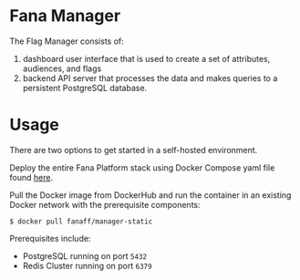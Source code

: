 # Fana Manager
The Flag Manager consists of:
1. dashboard user interface that is used to create a set of attributes, audiences, and flags 
2. backend API server that processes the data and makes queries to a persistent PostgreSQL database.

# Usage
There are two options to get started in a self-hosted environment.

Deploy the entire Fana Platform stack using Docker Compose yaml file found [here](https://github.com/fana-io/fana-deploy).

Pull the Docker image from DockerHub and run the container in an existing Docker network with the prerequisite components:
```
$ docker pull fanaff/manager-static
```
Prerequisites include:

- PostgreSQL running on port `5432`
- Redis Cluster running on port `6379`
